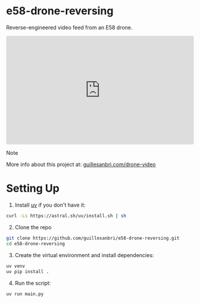 # e58-drone-reversing
Reverse-engineered video feed from an E58 drone.

<div style="width:100%;height:0;padding-bottom:58%;position:relative;"><iframe src="https://giphy.com/embed/xAzyGWCkWXF4kLFX7g" width="100%" height="100%" style="position:absolute;border-radius: 0.25rem;" frameBorder="0" class="giphy-embed" allowFullScreen></iframe></div>

> [!NOTE]
> More info about this project at: [guillesanbri.com/drone-video](https://guillesanbri.com/drone-video)

# Setting Up

1. Install [uv](https://github.com/astral-sh/uv) if you don't have it:
```bash
curl -Ls https://astral.sh/uv/install.sh | sh
```

2. Clone the repo
```bash
git clone https://github.com/guillesanbri/e58-drone-reversing.git
cd e58-drone-reversing
```

3. Create the virtual environment and install dependencies:

```bash
uv venv
uv pip install .
```

4. Run the script:
```bash
uv run main.py
```
